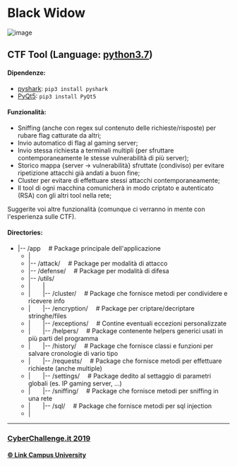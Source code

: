 # Black Widow
![image](https://www.relativeuniverse.net/black-widow.jpeg)

## CTF Tool (Language: [python3.7](https://www.python.org/downloads/))

#### Dipendenze:
 - [pyshark](https://pypi.org/project/pyshark/): `pip3 install pyshark`
 - [PyQt5](https://pypi.org/project/PyQt5/): `pip3 install PyQt5`

#### Funzionalità:
 - Sniffing (anche con regex sul contenuto delle richieste/risposte) per rubare flag catturate da altri;
 - Invio automatico di flag al gaming server;
 - Invio stessa richiesta a terminali multipli (per sfruttare contemporaneamente le stesse vulnerabilità di più server);
 - Storico mappa {server -> vulnerabilità} sfruttate (condiviso) per evitare ripetizione attacchi già andati a buon fine;
 - Cluster per evitare di effettuare stessi attacchi contemporaneamente;
 - Il tool di ogni macchina comunicherà in modo criptato e autenticato (RSA) con gli altri tool nella rete;

Suggerite voi altre funzionalità (comunque ci verranno in mente con l'esperienza sulle CTF).

#### Directories:
  * |-- /app            &emsp;# Package principale dell'applicazione
    * |
    * |-- /attack/                &emsp;# Package per modalità di attacco
    * |-- /defense/               &emsp;# Package per modalità di difesa
    * |-- /utils/
    * |&emsp;&emsp;|
    * |&emsp;&emsp;|-- /cluster/        &emsp;# Package che fornisce metodi per condividere e ricevere info
    * |&emsp;&emsp;|-- /encryption/     &emsp;# Package per criptare/decriptare stringhe/files
    * |&emsp;&emsp;|-- /exceptions/     &emsp;# Contine eventuali eccezioni personalizzate
    * |&emsp;&emsp;|-- /helpers/        &emsp;# Package contenente helpers generici usati in più parti del programma
    * |&emsp;&emsp;|-- /history/        &emsp;# Package che fornisce classi e funzioni per salvare cronologie di vario tipo
    * |&emsp;&emsp;|-- /requests/       &emsp;# Package che fornisce metodi per effettuare richieste (anche multiple)
    * |&emsp;&emsp;|-- /settings/       &emsp;# Package dedito al settaggio di parametri globali (es. IP gaming server, ...)
    * |&emsp;&emsp;|-- /sniffing/       &emsp;# Package che fornisce metodi per sniffing in una rete
    * |&emsp;&emsp;|-- /sql/            &emsp;# Package che fornisce metodi per sql injection
    * |



<hr/>

### [CyberChallenge.it 2019](https://www.cyberchallenge.it)
#### [© Link Campus University](https://www.unilink.it)
